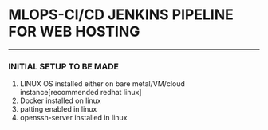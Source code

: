 # MLOPS-CI/CD JENKINS PIPELINE FOR WEB HOSTING
***

### INITIAL SETUP TO BE MADE 
1. LINUX OS installed either on bare metal/VM/cloud instance[recommended redhat linux]
2. Docker installed on linux
3. patting enabled in linux
4. openssh-server installed in linux
